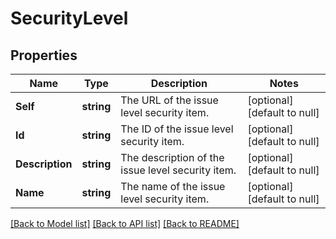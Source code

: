 # SecurityLevel

## Properties
Name | Type | Description | Notes
------------ | ------------- | ------------- | -------------
**Self** | **string** | The URL of the issue level security item. | [optional] [default to null]
**Id** | **string** | The ID of the issue level security item. | [optional] [default to null]
**Description** | **string** | The description of the issue level security item. | [optional] [default to null]
**Name** | **string** | The name of the issue level security item. | [optional] [default to null]

[[Back to Model list]](../README.md#documentation-for-models) [[Back to API list]](../README.md#documentation-for-api-endpoints) [[Back to README]](../README.md)


